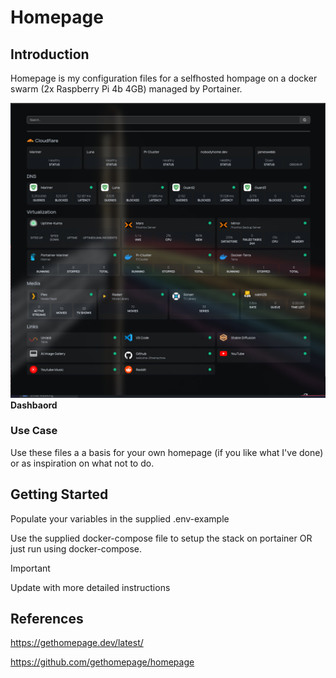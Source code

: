 # Homepage

## Introduction

Homepage is my configuration files for a selfhosted hompage on a docker swarm (2x Raspberry Pi 4b 4GB) managed by Portainer.

![Dashboard](.github/screenshots/dashboard_public.png)
**Dashbaord**

### Use Case

Use these files a a basis for your own homepage (if you like what I've done) or as inspiration on what not to do.

## Getting Started

Populate your variables in the supplied .env-example

Use the supplied docker-compose file to setup the stack on portainer OR just run using docker-compose.

> [!IMPORTANT]
> Update with more detailed instructions

## References
https://gethomepage.dev/latest/

https://github.com/gethomepage/homepage
